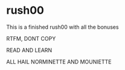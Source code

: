 # rush00

This is a finished rush00 with all the bonuses


RTFM, DONT COPY

READ AND LEARN

ALL HAIL NORMINETTE AND MOUNIETTE 
